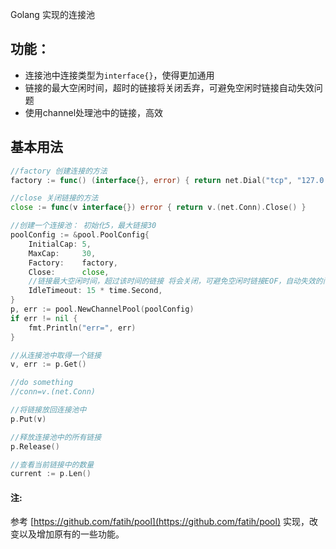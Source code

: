 Golang 实现的连接池


## 功能：

- 连接池中连接类型为`interface{}`，使得更加通用
- 链接的最大空闲时间，超时的链接将关闭丢弃，可避免空闲时链接自动失效问题
- 使用channel处理池中的链接，高效

## 基本用法

```go
//factory 创建连接的方法
factory := func() (interface{}, error) { return net.Dial("tcp", "127.0.0.1:4000") }

//close 关闭链接的方法
close := func(v interface{}) error { return v.(net.Conn).Close() }

//创建一个连接池： 初始化5，最大链接30
poolConfig := &pool.PoolConfig{
	InitialCap: 5,
	MaxCap:     30,
	Factory:    factory,
	Close:      close,
	//链接最大空闲时间，超过该时间的链接 将会关闭，可避免空闲时链接EOF，自动失效的问题
	IdleTimeout: 15 * time.Second,
}
p, err := pool.NewChannelPool(poolConfig)
if err != nil {
	fmt.Println("err=", err)
}

//从连接池中取得一个链接
v, err := p.Get()

//do something
//conn=v.(net.Conn)

//将链接放回连接池中
p.Put(v)

//释放连接池中的所有链接
p.Release()

//查看当前链接中的数量
current := p.Len()

```


#### 注:

参考 [https://github.com/fatih/pool](https://github.com/fatih/pool) 实现，改变以及增加原有的一些功能。
